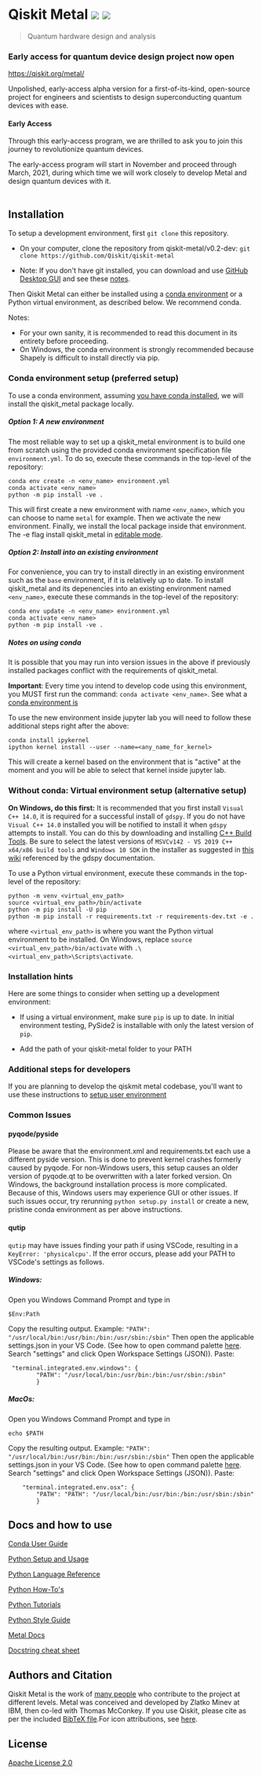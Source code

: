 ﻿# Qiskit Metal [![](https://badges.frapsoft.com/os/v1/open-source.png?v=103)](https://github.com/Qiskit/qiskit-metal) [![](https://cdn.rawgit.com/sindresorhus/awesome/d7305f38d29fed78fa85652e3a63e154dd8e8829/media/badge.svg)](https://github.com/Qiskit/qiskit-metal)
>  Quantum hardware design and analysis

### Early access for quantum device design project now open
https://qiskit.org/metal/

Unpolished, early-access alpha version for a first-of-its-kind, open-source project for engineers and scientists to design superconducting quantum devices with ease.

#### Early Access
Through this early-access program, we are thrilled to ask you to join this journey to revolutionize quantum devices.

The early-access program will start in November and proceed through March, 2021, during which time we will work closely to develop Metal and design quantum devices with it.
<br><br>

## Installation

To setup a development environment, first `git clone` this repository.

* On your computer, clone the repository from qiskit-metal/v0.2-dev:
`git clone https://github.com/Qiskit/qiskit-metal`

* Note: If you don't have git installed, you can download and use [GitHub Desktop GUI](https://desktop.github.com/) and see these [notes](https://help.github.com/en/desktop/contributing-to-projects/cloning-a-repository-from-github-to-github-desktop).

Then Qiskit Metal can either be installed using a [conda environment](https://docs.conda.io/en/latest/miniconda.html) or a Python virtual environment, as described below. We recommend conda.

Notes:

* For your own sanity, it is recommended to read this document in its entirety before proceeding.
* On Windows, the conda environment is strongly recommended because Shapely is difficult to install directly via pip.

### Conda environment setup (preferred setup)

To use a conda environment, assuming [you have conda installed](https://docs.conda.io/projects/conda/en/latest/user-guide/install/), we will install the qiskit_metal package locally.

##### Option 1: A new environment

The most reliable way to set up a qiskit_metal environment is to build one from scratch using the provided conda environment specification file `environment.yml`.
To do so, execute these commands in the top-level of the repository:

```
conda env create -n <env_name> environment.yml
conda activate <env_name>
python -m pip install -ve .
```

This will first create a new environment with name `<env_name>`, which you can choose to name `metal` for example.
Then we activate the new environment.
Finally, we install the local package inside that environment.
The -e flag install qiskit\_metal in [editable mode](https://pip.pypa.io/en/stable/reference/pip_install/#cmdoption-e).

##### Option 2: Install into an existing environment

For convenience, you can try to install directly in an existing environment such as the `base` environment, if it is relatively up to date.
To install qiskit_metal and its depenencies into an existing environment named `<env_name>`, execute these commands in the top-level of the repository:

```
conda env update -n <env_name> environment.yml
conda activate <env_name>
python -m pip install -ve .
```

##### Notes on using conda

It is possible that you may run into version issues in the above if previously installed packages conflict with the requirements of qiskit_metal.

**Important**: Every time you intend to develop code using this environment, you MUST first run the command: `conda activate <env_name>`.  See what a [conda environment is](https://docs.conda.io/projects/conda/en/latest/user-guide/tasks/manage-environments.html)

To use the new environment inside jupyter lab you will need to follow these additional steps right after the above:

```
conda install ipykernel
ipython kernel install --user --name=<any_name_for_kernel>
```

This will create a kernel based on the environment that is "active" at the moment and you will be able to select that kernel inside jupyter lab.

### Without conda: Virtual environment setup (alternative setup)

**On Windows, do this first:** It is recommended that you first install `Visual C++ 14.0`, it is required for a successful install of `gdspy`.
If you do not have `Visual C++ 14.0` installed you will be notified to install it when `gdspy` attempts to install.
You can do this by downloading and installing [C++ Build Tools](https://visualstudio.microsoft.com/visual-cpp-build-tools/).
Be sure to select the latest versions of `MSVCv142 - VS 2019 C++ x64/x86 build tools` and `Windows 10 SDK` in the installer as suggested in [this wiki](https://wiki.python.org/moin/WindowsCompilers) referenced by the gdspy documentation.

To use a Python virtual environment, execute these commands in the top-level of the repository:

```
python -m venv <virtual_env_path>
source <virtual_env_path>/bin/activate
python -m pip install -U pip
python -m pip install -r requirements.txt -r requirements-dev.txt -e .
```

where `<virtual_env_path>` is where you want the Python virtual environment to be installed.
On Windows, replace `source <virtual_env_path>/bin/activate` with `.\<virtual_env_path>\Scripts\activate`.


### Installation hints

Here are some things to consider when setting up a development environment:

* If using a virtual environment, make sure `pip` is up to date. In initial environment testing, PySide2 is installable with only the latest version of `pip`.

* Add the path of your qiskit-metal folder to your PATH


### Additional steps for developers
If you are planning to develop the qiskmit metal codebase, you'll want to use these instructions to [setup user environment](/docs/NEW_DEVELOPER_SETUP.md)


### Common Issues

#### pyqode/pyside
Please be aware that the environment.xml and requirements.txt each use a different pyside version. This is done to prevent kernel crashes formerly caused by pyqode. For non-Windows users, this setup causes an older version of pyqode.qt to be overwritten with a later forked version. On Windows, the background installation process is more complicated. Because of this, Windows users may experience GUI or other issues. If such issues occur, try rerunning `python setup.py install` or create a new, pristine conda environment as per above instructions.
#### qutip
`qutip` may have issues finding your path if using VSCode, resulting in a `KeyError: 'physicalcpu'`. If the error occurs, please add your PATH to VSCode's settings as follows.


 ##### Windows:
 Open you Windows Command Prompt and type in
 ```
 $Env:Path
 ```
Copy the resulting output. Example: `"PATH": "/usr/local/bin:/usr/bin:/bin:/usr/sbin:/sbin"`
Then open the applicable settings.json in your VS Code. (See how to open command palette [here](https://code.visualstudio.com/docs/getstarted/tips-and-tricks). Search "settings" and click Open Workspace Settings (JSON)). Paste:
```
 "terminal.integrated.env.windows": {
        "PATH": "/usr/local/bin:/usr/bin:/bin:/usr/sbin:/sbin"
        }
```

##### MacOs:
 Open you Windows Command Prompt and type in
 ```
echo $PATH
 ```
Copy the resulting output. Example: `"PATH": "/usr/local/bin:/usr/bin:/bin:/usr/sbin:/sbin"`
Then open the applicable settings.json in your VS Code. (See how to open command palette [here](https://code.visualstudio.com/docs/getstarted/tips-and-tricks). Search "settings" and click Open Workspace Settings (JSON)). Paste:
```
    "terminal.integrated.env.osx": {
        "PATH": "PATH": "/usr/local/bin:/usr/bin:/bin:/usr/sbin:/sbin"
        }
```

## Docs and how to use

[Conda User Guide](https://docs.conda.io/projects/conda/en/latest/user-guide/tasks/manage-environments.html)

[Python Setup and Usage](https://docs.python.org/3/using/)

[Python Language Reference](https://docs.python.org/3/reference/index.html)

[Python How-To's](https://docs.python.org/3/howto/index.html)

[Python Tutorials](https://docs.python.org/3/tutorial/index.html)

[Python Style Guide](https://www.python.org/dev/peps/pep-0008/)

[Metal Docs](/docs)

[Docstring cheat sheet](/docs/docstring_cheat_sheet.md)


## Authors and Citation

Qiskit Metal is the work of [many people](https://github.com/Qiskit/qiskit-metal/pulse/monthly) who contribute to the project at different levels. Metal was conceived and developed by Zlatko Minev at IBM, then co-led with Thomas McConkey. If you use Qiskit, please cite as per the included [BibTeX file](https://github.com/Qiskit/qiskit/blob/master/Qiskit.bib).For icon attributions, see [here](/qiskit_metal/_gui/_imgs/icon_attributions.txt).


## License

[Apache License 2.0](LICENSE.txt)
